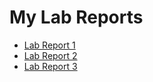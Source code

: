 # My Lab Reports
* [Lab Report 1](Lab_1_Report_W2.md)
* [Lab Report 2](Lab_2_Report.md)
* [Lab Report 3](lab-report-3-week-6.md)
